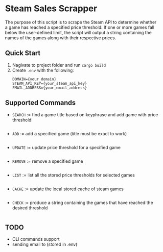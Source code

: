 # Steam Sales Scrapper
The purpose of this script is to scrape the Steam API to determine whether a game has reached a specified price threshold. If one or more games fall below the user-defined limit, the script will output a string containing the names of the games along with their respective prices.

## Quick Start
1. Nagivate to project folder and run `cargo build`
2. Create `.env` with the following:
    ```
    DOMAIN={your_domain}
    STEAM_API_KEY={your_steam_api_key}
    EMAIL_ADDRESS={your_email_address}
    ```

## Supported Commands
- `SEARCH` := find a game title based on keyphrase and add game with price threshold
    ```bash 
    ```
- `ADD` := add a specified game (title must be exact to work)
    ```bash 
    ```
- `UPDATE` := update price threshold for a specified game
    ```bash 
    ```
- `REMOVE` := remove a specified game
    ```bash 
    ```
- `LIST` := list all the stored price thresholds for selected games 
    ```bash 
    ```
- `CACHE` := update the local stored cache of steam games 
    ```bash 
    ```
- `CHECK` := produce a string containing the games that have reached the desired threshold
    ```bash 
    ```

## TODO
- CLI commands support
- sending email to (stored in .env)